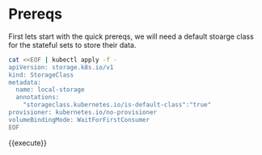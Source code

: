 
# Prereqs

First lets start with the quick prereqs, we will need a default stoarge class
for the stateful sets to store their data.

```bash
cat <<EOF | kubectl apply -f -
apiVersion: storage.k8s.io/v1
kind: StorageClass
metadata:
  name: local-storage
  annotations:
    "storageclass.kubernetes.io/is-default-class":"true"
provisioner: kubernetes.io/no-provisioner
volumeBindingMode: WaitForFirstConsumer
EOF
```
{{execute}}
